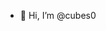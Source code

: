 - 👋 Hi, I’m @cubes0
<!---
cubes0/cubes0 is a ✨ special ✨ repository because its `README.md` (this file) appears on your GitHub profile.
You can click the Preview link to take a look at your changes.
--->
